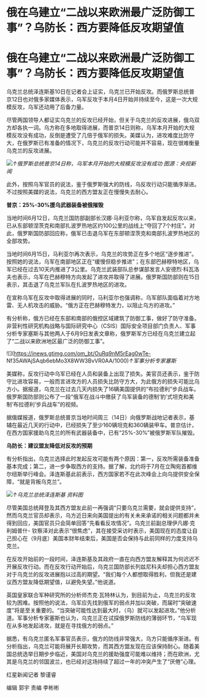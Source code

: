 # 俄在乌建立“二战以来欧洲最广泛防御工事”？乌防长：西方要降低反攻期望值

# 俄在乌建立“二战以来欧洲最广泛防御工事”？乌防长：西方要降低反攻期望值

乌克兰总统泽连斯基10日在记者会上证实，乌克兰已开始反攻。而俄罗斯总统普京12日也对俄多家媒体表示，乌军反攻于本月4日开始并持续至今，这是一次大规模反攻，乌军还动用了后备力量。

尽管两国领导人都证实乌克兰的反攻已经开始，但关于乌克兰的反攻进展，俄乌双方却各执一词。乌方称在多地取得进展，而普京14日则称，乌军本月开始的大规模反攻没有成功，反倒是遭受了几倍于俄军的损失。美媒认为，进攻难度比防守大，在俄罗斯已有准备的情况下，乌克兰的反攻行动可能并不容易，现在很难衡量乌克兰的反攻进展。

![](https://inews.gtimg.com/om_bt/O8fFGgiiAVbv7MKiPcTjQfkM2nMRHY4iymKluS_2gjrbYAA/1000)_↑俄罗斯总统普京14日称，乌军本月开始的大规模反攻没有成功
图源：央视新闻_

此外，按照乌军官员的说法，鉴于俄罗斯强大的防线，乌反攻行动只能循序渐进。不过按照美媒的说法，乌克兰的西方盟友正在慢慢失去耐心。

**普京：25%-30%援乌武器装备被俄摧毁**

当地时间6月12日，乌克兰国防部副部长汉娜·马利亚尔称，乌军自发起反攻以来，已从东部顿涅茨克和南部扎波罗热地区约100公里的战线上“夺回了7个村庄”。对此，俄罗斯国防部回应称，俄军已击退乌军在东部顿涅茨克和南部扎波罗热地区的全部攻势。

当地时间6月15日，马利亚尔再次表示，乌克兰的攻势正在多个地区“逐步推进”。按照她的说法，乌军在南部地区正在“缓慢但稳步推进”；在东部巴赫穆特地区，乌军已经在过去10天内推进了3公里。乌克兰武装部队总参谋部发言人安德烈·科瓦洛夫也表示，乌军在巴赫穆特方向发起了进攻并取得了进展。俄罗斯国防部则在15日表示，其击退了乌克兰军队在扎波罗热地区的进攻。

在宣称乌军在反攻中取得进展的同时，马利亚尔也强调称，乌军部队面临着对方地雷、无人机攻击的威胁。“俄方正在巴赫穆特发力，以阻止乌方的进攻。”

有分析称，俄方已经在东部和南部的俄控区域建筑了防御工事，做好了防守准备。非营利性研究机构战略与国际研究中心（CSIS）国际安全项目部门负责人、军事分析专家塞斯与其他两人于6月9日发表文章称，俄罗斯军方已经在乌克兰建立起了“二战以来欧洲地区最广泛的防御工事”。

![](https://inews.gtimg.com/om_bt/OuRq9nM5rEag0wTe-
Nf35AWAjSAqb6ebMo3X8WW3BvVR0AA/1000)_↑军事分析专家塞斯_

美媒称，反攻行动中乌军已经在人员和装备上出现了损失。美官员还表示，鉴于防守比进攻容易，一般而言进攻方的人员损失比防守方大，为此俄方的损失可能比乌方小。据报道，乌克兰在过去几天内损失了16辆美国提供的“布拉德利”步兵战车。俄罗斯国防部则公布了一段“俄军在战斗中缴获了乌军装备的德制‘豹’式坦克和美制‘布拉德利’步兵战车”的视频。

据俄媒报道，俄罗斯总统普京当地时间周三（14日）向俄罗斯战地记者表示，基辅在最近几天的行动中，已经损失了至少160辆坦克和360辆装甲车。普京估计，在西方国家援助乌克兰的所有武器装备中，已有“25%-30%”被俄罗斯军队摧毁。

**乌防长：建议盟友降低对反攻的预期**

有分析指出，乌克兰选择此时发起反攻可能有两个原因：第一，反攻所需装备准备基本完成；第二，进一步争取西方的支持。据了解，北约将于7月在立陶宛首都维尔纽斯举行峰会。泽连斯基此前表示，西方国家若不在此次峰会上向乌提供安全保障，“就是背叛乌克兰”。

![](https://inews.gtimg.com/om_bt/OhzZh8YS2jv6EFXjGoS0QaZjiiGgWafbBnF6xY2GSIKc8AA/1000)_↑乌克兰总统泽连斯基
资料图_

尽管美国总统拜登及其西方盟友此前一再强调“只要乌克兰需要，就会提供支持”，然而乌克兰官员却表示，乌方近日来向美国提出的有关未来承诺的相关问题都并未得到回应，美国官员只会简单回答“先看看反攻情况”。乌克兰前副总理伊凡娜·克利姆普什-
钦察泽对此表示“很焦虑”，其在接受采访时表示，美国现在的态度让自己担心在（9月底）美国本财年结束后，美国是否会保持与此前同样的力度支持乌克兰。

在反攻开始前的一段时间，泽连斯基及其政府一直在向西方盟友解释其为何迟迟不开展反攻行动。而在反攻行动开始后，乌克兰国防部长列兹尼科夫却担心西方盟友对于乌克兰的反攻进展抱以过高的期望。“我们每个人都想取得胜利，但我还是建议西方盟友降低期望值，以避免失望。”他说道。

英国皇家联合军种研究所的分析师杰克·瓦特林认为，到目前为止，乌克兰的反攻较为困难。按照他的说法，乌军应先找到俄军的弱点并加以突破，而届时“突破速度”将是至关重要的。“当突破可能性达到最大时，（乌）就可以发起进攻。”他分析道。军事分析专家塞斯也认为，乌克兰正在试探俄罗斯防线的薄弱环节，“乌军现在从多地发起进攻，就是在寻找俄方的弱点。”

据悉，有乌克兰匿名军事官员表示，俄方的防线非常强大，乌方只能循序渐进。有分析指出，乌克兰可能将展开长期攻势，而其西方盟友现在应该保持耐心。随着美国总统选举日期步步临近，美国对乌克兰的援助强度可能难以维持；而在欧洲，尤其是乌克兰的邻国波兰，也已经对这场持续了超过一年的冲突产生了“厌倦”心理。

红星新闻记者 黎谨睿

编辑 郭宇 责编 李彬彬

